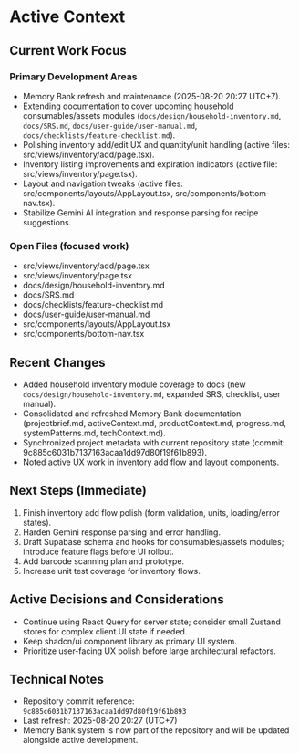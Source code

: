 # Active Context

## Current Work Focus

### Primary Development Areas

- Memory Bank refresh and maintenance (2025-08-20 20:27 UTC+7).
- Extending documentation to cover upcoming household consumables/assets modules (`docs/design/household-inventory.md`, `docs/SRS.md`, `docs/user-guide/user-manual.md`, `docs/checklists/feature-checklist.md`).
- Polishing inventory add/edit UX and quantity/unit handling (active files: src/views/inventory/add/page.tsx).
- Inventory listing improvements and expiration indicators (active file: src/views/inventory/page.tsx).
- Layout and navigation tweaks (active files: src/components/layouts/AppLayout.tsx, src/components/bottom-nav.tsx).
- Stabilize Gemini AI integration and response parsing for recipe suggestions.

### Open Files (focused work)

- src/views/inventory/add/page.tsx
- src/views/inventory/page.tsx
- docs/design/household-inventory.md
- docs/SRS.md
- docs/checklists/feature-checklist.md
- docs/user-guide/user-manual.md
- src/components/layouts/AppLayout.tsx
- src/components/bottom-nav.tsx

## Recent Changes

- Added household inventory module coverage to docs (new `docs/design/household-inventory.md`, expanded SRS, checklist, user manual).
- Consolidated and refreshed Memory Bank documentation (projectbrief.md, activeContext.md, productContext.md, progress.md, systemPatterns.md, techContext.md).
- Synchronized project metadata with current repository state (commit: 9c885c6031b7137163acaa1dd97d80f19f61b893).
- Noted active UX work in inventory add flow and layout components.

## Next Steps (Immediate)

1. Finish inventory add flow polish (form validation, units, loading/error states).
2. Harden Gemini response parsing and error handling.
3. Draft Supabase schema and hooks for consumables/assets modules; introduce feature flags before UI rollout.
4. Add barcode scanning plan and prototype.
5. Increase unit test coverage for inventory flows.

## Active Decisions and Considerations

- Continue using React Query for server state; consider small Zustand stores for complex client UI state if needed.
- Keep shadcn/ui component library as primary UI system.
- Prioritize user-facing UX polish before large architectural refactors.

## Technical Notes

- Repository commit reference: `9c885c6031b7137163acaa1dd97d80f19f61b893`
- Last refresh: 2025-08-20 20:27 (UTC+7)
- Memory Bank system is now part of the repository and will be updated alongside active development.
